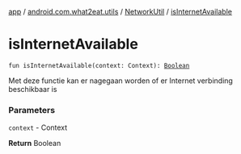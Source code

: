 [app](../../index.md) / [android.com.what2eat.utils](../index.md) / [NetworkUtil](index.md) / [isInternetAvailable](./is-internet-available.md)

# isInternetAvailable

`fun isInternetAvailable(context: Context): `[`Boolean`](https://kotlinlang.org/api/latest/jvm/stdlib/kotlin/-boolean/index.html)

Met deze functie kan er nagegaan worden of er Internet verbinding beschikbaar is

### Parameters

`context` - Context

**Return**
Boolean

